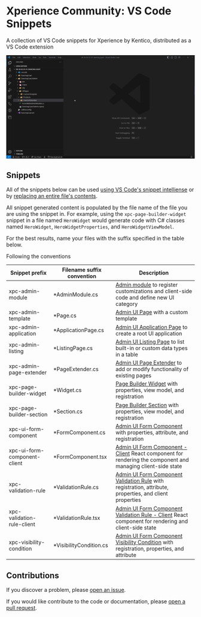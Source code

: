 # Xperience Community: VS Code Snippets

A collection of VS Code snippets for Xperience by Kentico, distributed as a VS Code extension

![Animation of snippet being used in VS Code](https://raw.githubusercontent.com/seangwright/xperience-community-vscode-snippets/main/images/snippets-workflow.webp)

## Snippets

All of the snippets below can be used [using VS Code's snippet intelliense](https://code.visualstudio.com/docs/editor/userdefinedsnippets) or by [replacing an entire file's contents](https://code.visualstudio.com/docs/editor/userdefinedsnippets#_file-template-snippets).

All snippet generated content is populated by the file name of the file you are using the snippet in. For example, using the `xpc-page-builder-widget` snippet in a file named `HeroWidget` would generate code with C# classes named `HeroWidget`, `HeroWidgetProperties`, and `HeroWidgetViewModel`.

For the best results, name your files with the suffix specified in the table below.

Following the conventions

| Snippet prefix               | Filename suffix convention | Description                                                                                                                                       |
| ---------------------------- | -------------------------- | ------------------------------------------------------------------------------------------------------------------------------------------------- |
| xpc-admin-module             | \*AdminModule.cs           | [Admin module](https://docs.xperience.io/x/zgSiCQ) to register customizations and client-side code and define new UI category                     |
| xpc-admin-template           | \*Page.cs                  | [Admin UI Page](https://docs.xperience.io/x/0wSiCQ) with a custom template                                                                        |
| xpc-admin-application        | \*ApplicationPage.cs       | [Admin UI Application Page](https://docs.xperience.io/x/2gSiCQ) to create a root UI application                                                   |
| xpc-admin-listing            | \*ListingPage.cs           | [Admin UI Listing Page](https://docs.xperience.io/x/1oouCw) to list built-in or custom data types in a table                                      |
| xpc-admin-page-extender      | \*PageExtender.cs          | [Admin UI Page Extender](https://docs.xperience.io/x/4gSiCQ) to add or modify functionality of existing pages                                     |
| xpc-page-builder-widget      | \*Widget.cs                | [Page Builder Widget](https://docs.xperience.io/x/7gWiCQ) with properties, view model, and registration                                           |
| xpc-page-builder-section     | \*Section.cs               | [Page Builder Section](https://docs.xperience.io/x/9AWiCQ) with properties, view model, and registration                                          |
| xpc-ui-form-component        | \*FormComponent.cs         | [Admin UI Form Component](https://docs.xperience.io/x/5ASiCQ) with properties, attribute, and registration                                        |
| xpc-ui-form-component-client | \*FormComponent.tsx        | [Admin UI Form Component - Client](https://docs.xperience.io/x/5ASiCQ) React component for rendering the component and managing client-side state |
| xpc-validation-rule          | \*ValidationRule.cs        | [Admin UI Form Component Validation Rule](https://docs.xperience.io/x/6QSiCQ) with registration, attribute, properties, and client properties     |
| xpc-validation-rule-client   | \*ValidationRule.tsx       | [Admin UI Form Component Validation Rule - Client](https://docs.xperience.io/x/6QSiCQ) React component for rendering and client-side state        |
| xpc-visibility-condition     | \*VisibilityCondition.cs   | [Admin UI Form Component Visibility Condition](https://docs.xperience.io/x/7gSiCQ) with registration, properties, and attribute                   |

## Contributions

If you discover a problem, please [open an issue](https://github.com/seangwright/xperience-community-vscode-snippets/issues/new).

If you would like contribute to the code or documentation, please [open a pull request](https://github.com/seangwright/xperience-community-vscode-snippets/compare).

